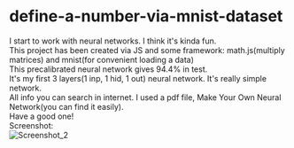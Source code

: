 # define-a-number-via-mnist-dataset
I start to work with neural networks. I think it's kinda fun.<br/>
This project has been created via JS and some framework: math.js(multiply matrices) and mnist(for convenient loading a data)<br/>
This precalibrated neural network gives 94.4% in test.<br/>
It's my first 3 layers(1 inp, 1 hid, 1 out) neural network. It's really simple network.<br/>
All info you can search in internet. I used a pdf file, Make Your Own Neural Network(you can find it easily).<br/>
Have a good one!<br/>
Screenshot:<br/>
![Screenshot_2](https://user-images.githubusercontent.com/9623983/88387841-6b8e6680-cdc4-11ea-805f-7a10da1e749f.jpg)
